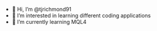 - 👋 Hi, I’m @tjrichmond91
- 👀 I’m interested in learning different coding applications 
- 🌱 I’m currently learning MQL4


<!---
tjrichmond91/tjrichmond91 is a ✨ special ✨ repository because its `README.md` (this file) appears on your GitHub profile.
You can click the Preview link to take a look at your changes.
--->
